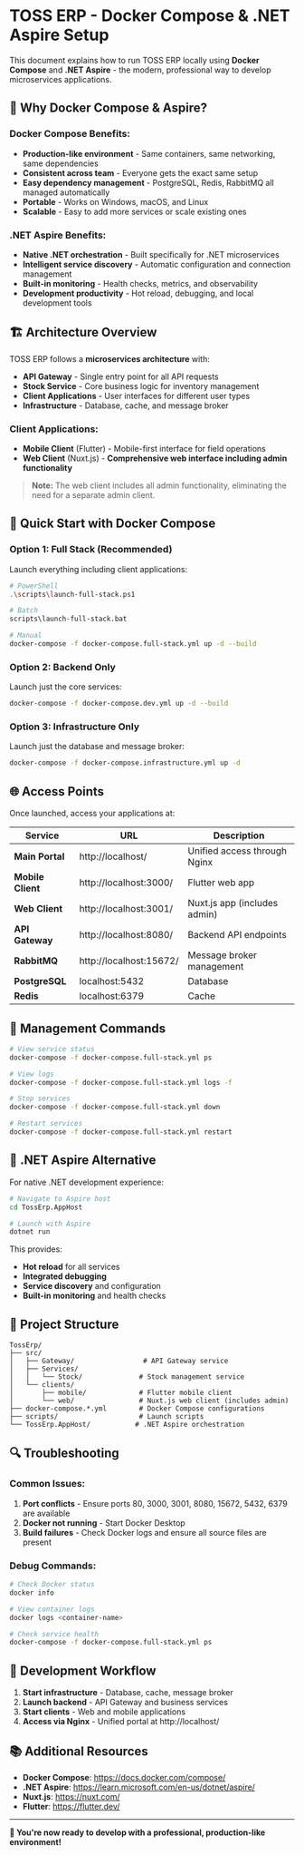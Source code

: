 # TOSS ERP - Docker Compose & .NET Aspire Setup

This document explains how to run TOSS ERP locally using **Docker Compose** and **.NET Aspire** - the modern, professional way to develop microservices applications.

## 🚀 **Why Docker Compose & Aspire?**

### **Docker Compose Benefits:**
- **Production-like environment** - Same containers, same networking, same dependencies
- **Consistent across team** - Everyone gets the exact same setup
- **Easy dependency management** - PostgreSQL, Redis, RabbitMQ all managed automatically
- **Portable** - Works on Windows, macOS, and Linux
- **Scalable** - Easy to add more services or scale existing ones

### **.NET Aspire Benefits:**
- **Native .NET orchestration** - Built specifically for .NET microservices
- **Intelligent service discovery** - Automatic configuration and connection management
- **Built-in monitoring** - Health checks, metrics, and observability
- **Development productivity** - Hot reload, debugging, and local development tools

## 🏗️ **Architecture Overview**

TOSS ERP follows a **microservices architecture** with:

- **API Gateway** - Single entry point for all API requests
- **Stock Service** - Core business logic for inventory management
- **Client Applications** - User interfaces for different user types
- **Infrastructure** - Database, cache, and message broker

### **Client Applications:**
- **Mobile Client** (Flutter) - Mobile-first interface for field operations
- **Web Client** (Nuxt.js) - **Comprehensive web interface including admin functionality**

> **Note:** The web client includes all admin functionality, eliminating the need for a separate admin client.

## 🐳 **Quick Start with Docker Compose**

### **Option 1: Full Stack (Recommended)**
Launch everything including client applications:

```bash
# PowerShell
.\scripts\launch-full-stack.ps1

# Batch
scripts\launch-full-stack.bat

# Manual
docker-compose -f docker-compose.full-stack.yml up -d --build
```

### **Option 2: Backend Only**
Launch just the core services:

```bash
docker-compose -f docker-compose.dev.yml up -d --build
```

### **Option 3: Infrastructure Only**
Launch just the database and message broker:

```bash
docker-compose -f docker-compose.infrastructure.yml up -d
```

## 🌐 **Access Points**

Once launched, access your applications at:

| Service | URL | Description |
|---------|-----|-------------|
| **Main Portal** | http://localhost/ | Unified access through Nginx |
| **Mobile Client** | http://localhost:3000/ | Flutter web app |
| **Web Client** | http://localhost:3001/ | Nuxt.js app (includes admin) |
| **API Gateway** | http://localhost:8080/ | Backend API endpoints |
| **RabbitMQ** | http://localhost:15672/ | Message broker management |
| **PostgreSQL** | localhost:5432 | Database |
| **Redis** | localhost:6379 | Cache |

## 🔧 **Management Commands**

```bash
# View service status
docker-compose -f docker-compose.full-stack.yml ps

# View logs
docker-compose -f docker-compose.full-stack.yml logs -f

# Stop services
docker-compose -f docker-compose.full-stack.yml down

# Restart services
docker-compose -f docker-compose.full-stack.yml restart
```

## 🚀 **.NET Aspire Alternative**

For native .NET development experience:

```bash
# Navigate to Aspire host
cd TossErp.AppHost

# Launch with Aspire
dotnet run
```

This provides:
- **Hot reload** for all services
- **Integrated debugging**
- **Service discovery** and configuration
- **Built-in monitoring** and health checks

## 📁 **Project Structure**

```
TossErp/
├── src/
│   ├── Gateway/                 # API Gateway service
│   ├── Services/
│   │   └── Stock/              # Stock management service
│   └── clients/
│       ├── mobile/             # Flutter mobile client
│       └── web/                # Nuxt.js web client (includes admin)
├── docker-compose.*.yml        # Docker Compose configurations
├── scripts/                    # Launch scripts
└── TossErp.AppHost/           # .NET Aspire orchestration
```

## 🔍 **Troubleshooting**

### **Common Issues:**

1. **Port conflicts** - Ensure ports 80, 3000, 3001, 8080, 15672, 5432, 6379 are available
2. **Docker not running** - Start Docker Desktop
3. **Build failures** - Check Docker logs and ensure all source files are present

### **Debug Commands:**

```bash
# Check Docker status
docker info

# View container logs
docker logs <container-name>

# Check service health
docker-compose -f docker-compose.full-stack.yml ps
```

## 🎯 **Development Workflow**

1. **Start infrastructure** - Database, cache, message broker
2. **Launch backend** - API Gateway and business services
3. **Start clients** - Web and mobile applications
4. **Access via Nginx** - Unified portal at http://localhost/

## 📚 **Additional Resources**

- **Docker Compose**: https://docs.docker.com/compose/
- **.NET Aspire**: https://learn.microsoft.com/en-us/dotnet/aspire/
- **Nuxt.js**: https://nuxt.com/
- **Flutter**: https://flutter.dev/

---

**🎉 You're now ready to develop with a professional, production-like environment!**
